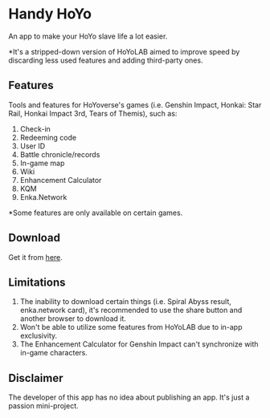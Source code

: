# Handy HoYo
An app to make your HoYo slave life a lot easier.

*It's a stripped-down version of HoYoLAB aimed to improve speed by discarding less used features and adding third-party ones.
## Features
Tools and features for HoYoverse's games (i.e. Genshin Impact, Honkai: Star Rail, Honkai Impact 3rd, Tears of Themis), such as:

1. Check-in
2. Redeeming code
3. User ID
4. Battle chronicle/records
5. In-game map
6. Wiki
7. Enhancement Calculator
8. KQM
9. Enka.Network

*Some features are only available on certain games.
## Download
Get it from [here](https://github.com/Sakadyk/Handy-HoYo/releases).
## Limitations
1. The inability to download certain things (i.e. Spiral Abyss result, enka.network card), it's recommended to use the share button and another browser to download it.
2. Won't be able to utilize some features from HoYoLAB due to in-app exclusivity.
3. The Enhancement Calculator for Genshin Impact can't synchronize with in-game characters.
## Disclaimer
The developer of this app has no idea about publishing an app. It's just a passion mini-project.
